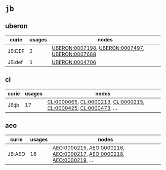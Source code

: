 # `jb`

## uberon

| curie   |   usages | nodes                                                                                                                                                                                             |
|---------|----------|---------------------------------------------------------------------------------------------------------------------------------------------------------------------------------------------------|
| JB:DEF  |        3 | [UBERON:0007198](http://purl.obolibrary.org/obo/UBERON_0007198), [UBERON:0007497](http://purl.obolibrary.org/obo/UBERON_0007497), [UBERON:0007688](http://purl.obolibrary.org/obo/UBERON_0007688) |
| JB:def  |        1 | [UBERON:0004706](http://purl.obolibrary.org/obo/UBERON_0004706)                                                                                                                                   |

## cl

| curie   |   usages | nodes                                                                                                                                                                                                                                                                                            |
|---------|----------|--------------------------------------------------------------------------------------------------------------------------------------------------------------------------------------------------------------------------------------------------------------------------------------------------|
| JB:jb   |       17 | [CL:0000065](http://purl.obolibrary.org/obo/CL_0000065), [CL:0000213](http://purl.obolibrary.org/obo/CL_0000213), [CL:0000215](http://purl.obolibrary.org/obo/CL_0000215), [CL:0000425](http://purl.obolibrary.org/obo/CL_0000425), [CL:0000473](http://purl.obolibrary.org/obo/CL_0000473), ... |

## aeo

| curie   |   usages | nodes                                                                                                                                                                                                                                                                                                      |
|---------|----------|------------------------------------------------------------------------------------------------------------------------------------------------------------------------------------------------------------------------------------------------------------------------------------------------------------|
| JB:AEO  |       16 | [AEO:0000215](http://purl.obolibrary.org/obo/AEO_0000215), [AEO:0000216](http://purl.obolibrary.org/obo/AEO_0000216), [AEO:0000217](http://purl.obolibrary.org/obo/AEO_0000217), [AEO:0000218](http://purl.obolibrary.org/obo/AEO_0000218), [AEO:0000219](http://purl.obolibrary.org/obo/AEO_0000219), ... |

